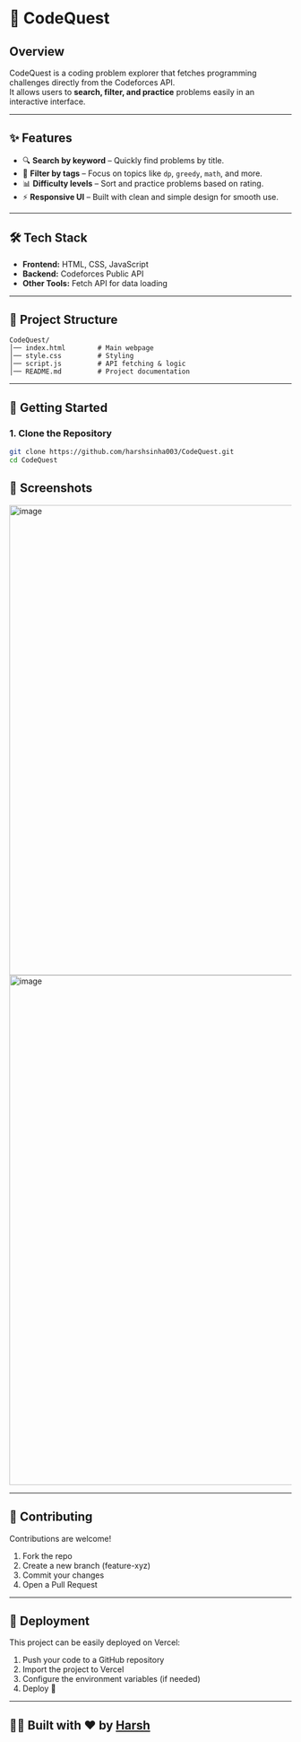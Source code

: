 # 🚀 CodeQuest

## Overview

CodeQuest is a coding problem explorer that fetches programming challenges directly from the Codeforces API.  
It allows users to **search, filter, and practice** problems easily in an interactive interface.

---

## ✨ Features
- 🔍 **Search by keyword** – Quickly find problems by title.  
- 🎯 **Filter by tags** – Focus on topics like `dp`, `greedy`, `math`, and more.  
- 📊 **Difficulty levels** – Sort and practice problems based on rating.  
- ⚡ **Responsive UI** – Built with clean and simple design for smooth use.  

---

## 🛠️ Tech Stack
- **Frontend:** HTML, CSS, JavaScript  
- **Backend:** Codeforces Public API  
- **Other Tools:** Fetch API for data loading  

---

## 📂 Project Structure
```plaintext
CodeQuest/
│── index.html        # Main webpage
│── style.css         # Styling
│── script.js         # API fetching & logic
│── README.md         # Project documentation
```

---

## 🚀 Getting Started

### 1. Clone the Repository
```bash
git clone https://github.com/harshsinha003/CodeQuest.git
cd CodeQuest
```

## 📸 Screenshots
<img width="1816" height="838" alt="image" src="https://github.com/user-attachments/assets/bca1aaab-b5f8-4f1c-acba-44d665d320ac" />

<img width="1714" height="909" alt="image" src="https://github.com/user-attachments/assets/319eb5f4-40f9-42c1-a759-65e21796e648" />

---

## 🤝 Contributing

Contributions are welcome!

1. Fork the repo
2. Create a new branch (feature-xyz)
3. Commit your changes
4. Open a Pull Request

---

## 🚀 Deployment

This project can be easily deployed on Vercel:

1. Push your code to a GitHub repository
2. Import the project to Vercel
3. Configure the environment variables (if needed)
4. Deploy 🚀

---

## 👨‍💻 Built with ❤️ by [Harsh](https://github.com/harshsinha003)


